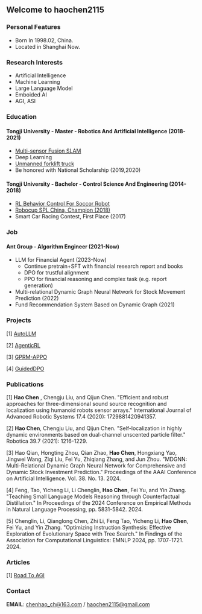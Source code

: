 ## Welcome to haochen2115
### Personal Features
- Born In 1998.02, China.
- Located in Shanghai Now.

### Research Interests
- Artificial Intelligence
- Machine Learning 
- Large Language Model
- Emboided AI
- AGI, ASI

### Education
#### Tongji University - Master - Robotics And Artificial Intelligence (2018-2021)
- [Multi-sensor Fusion SLAM](https://doi.org/10.1017/S0263574720001046)
- Deep Learning
- [Unmanned forklift truck](https://rail.tongji.edu.cn/_upload/article/videos/06/e3/32693241466286c394a98d9a82eb/bbd9c4a4-d046-4d1a-9baf-1d0d6b6ffc6b.mp4)
- Be honored with National Scholarship (2019,2020)

#### Tongji University - Bachelor - Control Science And Engineering (2014-2018)
- [RL Behavior Control For Soccor Robot](https://github.com/haochen2115/Nao_Behavior_RL)
- [Robocup SPL China, Champion (2018)](https://rail.tongji.edu.cn/_upload/article/videos/4b/94/d21fb4bb478fb7cb86f7d8eccea5/921f8edc-3e54-4249-b954-350dd248a317.mp4)
- Smart Car Racing Contest, First Place (2017)

### Job
#### Ant Group - Algorithm Engineer (2021-Now)
- LLM for Financial Agent (2023-Now)
    - Continue pretrain+SFT with financial research report and books
    - DPO for trustful alignment
    - PPO for financial reasoning and complex task (e.g. report generation)
- Multi-relational Dynamic Graph Neural Network for Stock Movement Prediction (2022)
- Fund Recommendation System Based on Dynamic Graph (2021)

### Projects
[1] [AutoLLM](https://github.com/haochen2115/AutoLLM)

[2] [AgenticRL](https://github.com/haochen2115/AgenticRL)

[3] [GPRM-APPO](https://github.com/haochen2115/GPRM-APPO)

[4] [GuidedDPO](https://github.com/haochen2115/GuidedDPO)

### Publications
[1] **Hao Chen** , Chengju Liu, and Qijun Chen. "Efficient and robust approaches for three-dimensional sound source recognition and localization using humanoid robots sensor arrays." International Journal of Advanced Robotic Systems 17.4 (2020): 1729881420941357.

[2] **Hao Chen**, Chengju Liu, and Qijun Chen. "Self-localization in highly dynamic environments based on dual-channel unscented particle filter." Robotica 39.7 (2021): 1216-1229.

[3] Hao Qian, Hongting Zhou, Qian Zhao, **Hao Chen**, Hongxiang Yao, Jingwei Wang, Ziqi Liu, Fei Yu, Zhiqiang Zhang, and Jun Zhou. "MDGNN: Multi-Relational Dynamic Graph Neural Network for Comprehensive and Dynamic Stock Investment Prediction." Proceedings of the AAAI Conference on Artificial Intelligence. Vol. 38. No. 13. 2024.

[4] Feng, Tao, Yicheng Li, Li Chenglin, **Hao Chen**, Fei Yu, and Yin Zhang. "Teaching Small Language Models Reasoning through Counterfactual Distillation." In Proceedings of the 2024 Conference on Empirical Methods in Natural Language Processing, pp. 5831-5842. 2024.

[5] Chenglin, Li, Qianglong Chen, Zhi Li, Feng Tao, Yicheng Li, **Hao Chen**, Fei Yu, and Yin Zhang. "Optimizing Instruction Synthesis: Effective Exploration of Evolutionary Space with Tree Search." In Findings of the Association for Computational Linguistics: EMNLP 2024, pp. 1707-1721. 2024.

### Articles
[1] [Road To AGI](https://www.zhihu.com/column/c_1768575645033091072)

### Contact

**EMAIL**: chenhao_ch@163.com / haochen2115@gmail.com
